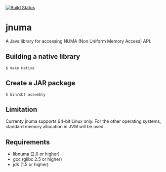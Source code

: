 [![Build Status](https://travis-ci.org/maropu/jnuma.svg?branch=master)](https://travis-ci.org/maropu/jnuma)

jnuma
=========

A Java library for accessing NUMA (Non Uniform Memory Access) API.

## Building a native library

    $ make native

## Create a JAR package

    $ bin/sbt assembly

## Limitation

Currenty jnuma supports 64-bit Linux only. For the other operating systems, standard memory allocation in JVM will be used.

## Requirements

* libnuma (2.0 or higher)
* gcc (glibc 2.5 or higher)
* jdk (1.5 or higher)


